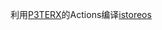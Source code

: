 利用[P3TERX](https://github.com/P3TERX/Actions-OpenWrt)的Actions编译[istoreos](https://github.com/istoreos/istoreos)

